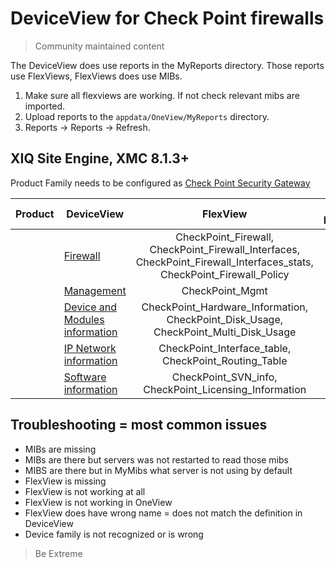 # DeviceView for Check Point firewalls
>Community maintained content

The DeviceView does use reports in the MyReports directory. Those reports use FlexViews, FlexViews does use MIBs.

1. Make sure all flexviews are working. If not check relevant mibs are imported.
2. Upload reports to the `appdata/OneView/MyReports` directory.
3. Reports -> Reports -> Refresh.

## XIQ Site Engine, XMC 8.1.3+

Product Family needs to be configured as [Check Point Security Gateway](sample/DeviceFamily.png)

| Product  | DeviceView   | FlexView   | Buildin FlexView | Example   |
| -------- | ------------ |:----------:|:----------------:| --------- |
|  |[Firewall](xml/DeviceViewCheckPointFW.xml)|CheckPoint_Firewall, CheckPoint_Firewall_Interfaces, CheckPoint_Firewall_Interfaces_stats, CheckPoint_Firewall_Policy| - |[png](sample/DeviceView-FW.png)|
|  |[Management](xml/DeviceViewCheckPointMGMT.xml)|CheckPoint_Mgmt| - |[png](sample/DeviceView-Mgmt.png)|
|  |[Device and Modules information](xml/DeviceViewCheckPointHardware.xml)|CheckPoint_Hardware_Information, CheckPoint_Disk_Usage, CheckPoint_Multi_Disk_Usage| - |[png](sample/DeviceView-DeviceAndModules.png)|
|  |[IP Network information](xml/DeviceViewCheckPointNetworkinfo.xml)|CheckPoint_Interface_table, CheckPoint_Routing_Table| - |[png](sample/DeviceView-IPNetwork.png)|
|  |[Software information](xml/DeviceViewCheckPointSoftwareinfo.xml)|CheckPoint_SVN_info, CheckPoint_Licensing_Information| - |[png](sample/DeviceView-Software.png)|

## Troubleshooting = most common issues
* MIBs are missing
* MIBs are there but servers was not restarted to read those mibs
* MIBS are there but in MyMibs what server is not using by default
* FlexView is missing
* FlexView is not working at all
* FlexView is not working in OneView 
* FlexView does have wrong name = does not match the definition in DeviceView
* Device family is not recognized or is wrong

>Be Extreme